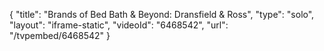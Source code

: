 {
    "title": "Brands of Bed Bath & Beyond: Dransfield & Ross",
    "type": "solo",
    "layout": "iframe-static",
    "videoId": "6468542",
    "url": "\/tvpembed\/6468542"
}